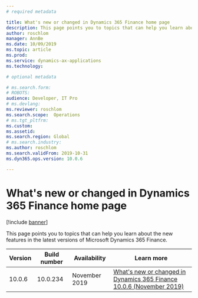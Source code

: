 ```yaml
---
# required metadata

title: What's new or changed in Dynamics 365 Finance home page
description: This page points you to topics that can help you learn about the new features in the latest versions of Microsoft Dynamics 365 Finance.
author: roschlom
manager: AnnBe
ms.date: 10/09/2019
ms.topic: article
ms.prod: 
ms.service: dynamics-ax-applications
ms.technology: 

# optional metadata

# ms.search.form: 
# ROBOTS: 
audience: Developer, IT Pro
# ms.devlang: 
ms.reviewer: roschlom
ms.search.scope:  Operations
# ms.tgt_pltfrm: 
ms.custom: 
ms.assetid: 
ms.search.region: Global
# ms.search.industry: 
ms.author: roschlom
ms.search.validFrom: 2019-10-31 
ms.dyn365.ops.version: 10.0.6

---
```

# What's new or changed in Dynamics 365 Finance home page


[!include [banner](../includes/banner.md)]

This page points you to topics that can help you learn about the new features in the latest versions of Microsoft Dynamics 365 Finance.

| Version | Build number | Availability | Learn more |
|---------|--------------|---------------|-------------|
| 10.0.6 | 10.0.234       | November 2019 | [What's new or changed in Dynamics 365 Finance 10.0.6 (November 2019)](whats-new-finance-10-0-6.md)|


